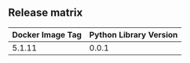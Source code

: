 ## Release matrix

| Docker Image Tag | Python Library Version |
|-----------------|------------------------|
| 5.1.11 | 0.0.1 |
